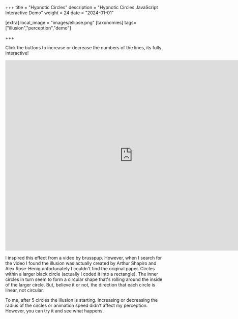 +++
title = "Hypnotic Circles"
description = "Hypnotic Circles JavaScript Interactive Demo"
weight = 24
date = "2024-01-01"

[extra]
local_image = "images/ellipse.png"
[taxonomies]
tags=["illusion","perception","demo"]

+++

Click the buttons to increase or decrease the numbers of the lines, its fully interactive!
<div align="center">

<iframe src="https://altunenes.github.io/sorceress/circle.html" width="800" height="600" style="border:none;"></iframe>
</div>


I inspired this effect from a video by brusspup. However, when I search for the video I found the illusion was actually created by Arthur Shapiro and Alex Rose-Henig unfortunately I couldn't find the original paper. Circles within a larger black circle (actually I coded it into a rectangle). The inner circles in turn seem to form a circular shape that's rolling around the inside of the larger circle. But, believe it or not, the direction that each circle is linear, not circular. 

To me, after 5 circles the illusion is starting. Increasing or decreasing the radius of the circles or animation speed didn't affect my perception. However, you can try it and see what happens.